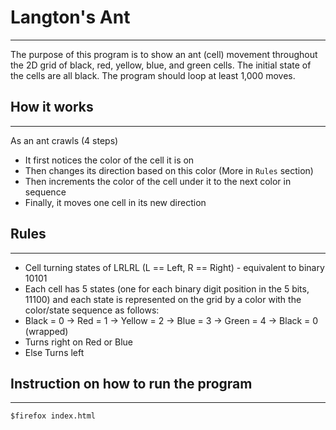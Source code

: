 # Langton's Ant
---
The purpose of this program is to show an ant (cell) movement throughout the
2D grid of black, red, yellow, blue, and green cells. The initial state of the
cells are all black. The program should loop at least 1,000 moves.  

## How it works
---
As an ant crawls (4 steps)
* It first notices the color of the cell it is on
* Then changes its direction based on this color (More in ```Rules``` section)
* Then increments the color of the cell under it to the next color in sequence
* Finally, it moves one cell in its new direction

## Rules
---
* Cell turning states of LRLRL (L == Left, R == Right) - equivalent to binary 10101
* Each cell has 5 states (one for each binary digit position in the 5 bits, 11100)
and each state is represented on the grid by a color with the color/state sequence
as follows:
 * Black = 0 -> Red = 1 -> Yellow = 2 -> Blue = 3 -> Green = 4 -> Black = 0 (wrapped)
* Turns right on Red or Blue
* Else Turns left

## Instruction on how to run the program
---
```$firefox index.html```
